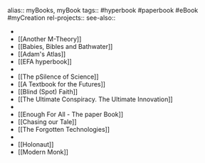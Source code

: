 alias:: myBooks, myBook
tags:: #hyperbook #paperbook #eBook #myCreation 
rel-projects::
see-also::

-
- [[Another M-Theory]]
- [[Babies, Bibles and Bathwater]]
- [[Adam's Atlas]]
- [[EFA hyperbook]]
-
- [[The pSilence of Science]]
- [[A Textbook for the Futures]]
- [[Blind (Spot) Faith]]
- [[The Ultimate Conspiracy. The Ultimate Innovation]]
-
- [[Enough For All - The paper Book]]
- [[Chasing our Tale]]
- [[The Forgotten Technologies]]
-
- [[Holonaut]]
- [[Modern Monk]]